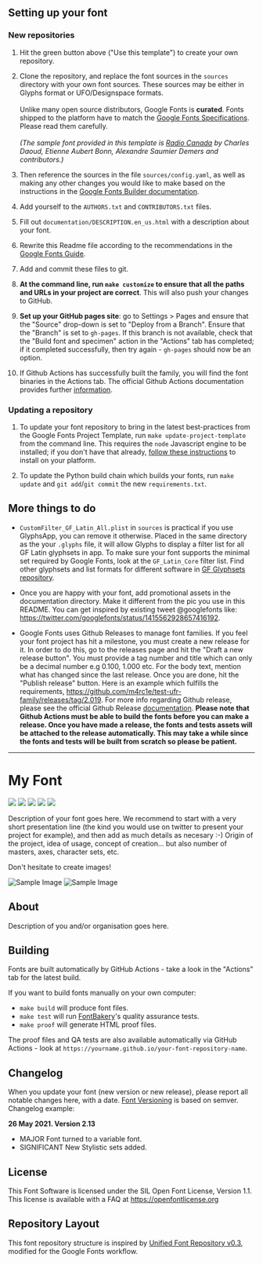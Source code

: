 ## Setting up your font

### New repositories

1. Hit the green button above ("Use this template") to create your own repository.

2. Clone the repository, and replace the font sources in the `sources` directory with your own font sources. These sources may be either in Glyphs format or UFO/Designspace formats.\
   \
   Unlike many open source distributors, Google Fonts is **curated**. Fonts shipped to the platform have to match the [Google Fonts Specifications](https://github.com/googlefonts/gf-docs/tree/main/Spec). Please read them carefully.\
   \
   _(The sample font provided in this template is [Radio Canada](https://github.com/googlefonts/radiocanadadisplay/) by Charles Daoud, Etienne Aubert Bonn, Alexandre Saumier Demers and contributors.)_

3. Then reference the sources in the file `sources/config.yaml`, as well as making any other changes you would like to make based on the instructions in the [Google Fonts Builder documentation](https://github.com/googlefonts/gftools/blob/main/Lib/gftools/builder/__init__.py).

4. Add yourself to the `AUTHORS.txt` and `CONTRIBUTORS.txt` files.

5. Fill out `documentation/DESCRIPTION.en_us.html` with a description about your font.

6. Rewrite this Readme file according to the recommendations in the [Google Fonts Guide](https://googlefonts.github.io/gf-guide/readmefile.html).

7. Add and commit these files to git.

8. **At the command line, run `make customize` to ensure that all the paths and URLs in your project are correct**. This will also push your changes to GitHub.

9. **Set up your GitHub pages site**: go to Settings > Pages and ensure that the "Source" drop-down is set to "Deploy from a Branch". Ensure that the "Branch" is set to `gh-pages`. If this branch is not available, check that the "Build font and specimen" action in the "Actions" tab has completed; if it completed successfully, then try again - `gh-pages` should now be an option.

10. If Github Actions has successfully built the family, you will find the font binaries in the Actions tab. The official Github Actions documentation provides further [information](https://docs.github.com/en/actions/managing-workflow-runs/downloading-workflow-artifacts).

### Updating a repository

1. To update your font repository to bring in the latest best-practices from the Google Fonts Project Template, run `make update-project-template` from the command line. This requires the `node` Javascript engine to be installed; if you don't have that already, [follow these instructions](https://nodejs.org/en/download/package-manager#macos) to install on your platform.

2. To update the Python build chain which builds your fonts, run `make update` and `git add`/`git commit` the new `requirements.txt`.

## More things to do

- `CustomFilter_GF_Latin_All.plist` in `sources` is practical if you use GlyphsApp, you can remove it otherwise. Placed in the same directory as the your `.glyphs` file, it will allow Glyphs to display a filter list for all GF Latin glyphsets in app. To make sure your font supports the minimal set required by Google Fonts, look at the `GF_Latin_Core` filter list. Find other glyphsets and list formats for different software in [GF Glyphsets repository](https://github.com/googlefonts/glyphsets/tree/main/GF_glyphsets).

- Once you are happy with your font, add promotional assets in the documentation directory. Make it different from the pic you use in this README. You can get inspired by existing tweet @googlefonts like: https://twitter.com/googlefonts/status/1415562928657416192.

- Google Fonts uses Github Releases to manage font families. If you feel your font project has hit a milestone, you must create a new release for it. In order to do this, go to the releases page and hit the "Draft a new release button". You must provide a tag number and title which can only be a decimal number e.g 0.100, 1.000 etc. For the body text, mention what has changed since the last release. Once you are done, hit the "Publish release" button. Here is an example which fulfills the requirements, https://github.com/m4rc1e/test-ufr-family/releases/tag/2.019. For more info regarding Github release, please see the official Github Release [documentation](https://docs.github.com/en/repositories/releasing-projects-on-github/managing-releases-in-a-repository). **Please note that Github Actions must be able to build the fonts before you can make a release. Once you have made a release, the fonts and tests assets will be attached to the release automatically. This may take a while since the fonts and tests will be built from scratch so please be patient.**

---

# My Font

[![][Fontspector]](https://googlefonts.github.io/googlefonts-project-template/fontspector/fontspector-report.html)
[![][OpenType]](https://googlefonts.github.io/googlefonts-project-template/fontspector/fontspector-report.html)
[![][Universal]](https://googlefonts.github.io/googlefonts-project-template/fontspector/fontspector-report.html)
[![][Google Fonts]](https://googlefonts.github.io/googlefonts-project-template/fontspector/fontspector-report.html)
[![][Glyphset]](https://googlefonts.github.io/googlefonts-project-template/fontspector/fontspector-report.html)

[Fontspector]: https://img.shields.io/endpoint?url=https%3A%2F%2Fgooglefonts.github.io%2Fgooglefonts-project-template%2Fbadges%2FFontspectorQA.json
[OpenType]: https://img.shields.io/endpoint?url=https%3A%2F%2Fgooglefonts.github.io%2Fgooglefonts-project-template%2Fbadges%2FOpentypeSpecificationChecks.json
[Universal]: https://img.shields.io/endpoint?url=https%3A%2F%2Fgooglefonts.github.io%2Fgooglefonts-project-template%2Fbadges%2FUniversalProfileChecks.json
[Google Fonts]: https://img.shields.io/endpoint?url=https%3A%2F%2Fgooglefonts.github.io%2Fgooglefonts-project-template%2Fbadges%2FFontFileChecks.json
[Outline Correctness]: https://img.shields.io/endpoint?url=https%3A%2F%2Fgooglefonts.github.io%2Fgooglefonts-project-template%2Fbadges%2FOutlineCorrectnessChecks.json
[Glyphset]: https://img.shields.io/endpoint?url=https%3A%2F%2Fgooglefonts.github.io%2Fgooglefonts-project-template%2Fbadges%2FGlyphsetChecks.json

Description of your font goes here. We recommend to start with a very short presentation line (the kind you would use on twitter to present your project for example), and then add as much details as necesary :-) Origin of the project, idea of usage, concept of creation… but also number of masters, axes, character sets, etc.

Don't hesitate to create images!

![Sample Image](documentation/image1.png)
![Sample Image](documentation/image2.png)

## About

Description of you and/or organisation goes here.

## Building

Fonts are built automatically by GitHub Actions - take a look in the "Actions" tab for the latest build.

If you want to build fonts manually on your own computer:

- `make build` will produce font files.
- `make test` will run [FontBakery](https://github.com/googlefonts/fontbakery)'s quality assurance tests.
- `make proof` will generate HTML proof files.

The proof files and QA tests are also available automatically via GitHub Actions - look at `https://yourname.github.io/your-font-repository-name`.

## Changelog

When you update your font (new version or new release), please report all notable changes here, with a date.
[Font Versioning](https://github.com/googlefonts/gf-docs/tree/main/Spec#font-versioning) is based on semver.
Changelog example:

**26 May 2021. Version 2.13**

- MAJOR Font turned to a variable font.
- SIGNIFICANT New Stylistic sets added.

## License

This Font Software is licensed under the SIL Open Font License, Version 1.1.
This license is available with a FAQ at https://openfontlicense.org

## Repository Layout

This font repository structure is inspired by [Unified Font Repository v0.3](https://github.com/unified-font-repository/Unified-Font-Repository), modified for the Google Fonts workflow.
